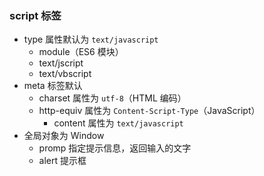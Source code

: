 ### script 标签

* type 属性默认为 `text/javascript`
  * module（ES6 模块）
  * text/jscript
  * text/vbscript
* meta 标签默认
  * charset 属性为 `utf-8`（HTML 编码）
  * http-equiv 属性为 `Content-Script-Type`（JavaScript）
    * content 属性为 `text/javascript`
* 全局对象为 Window
  * promp 指定提示信息，返回输入的文字
  * alert 提示框

